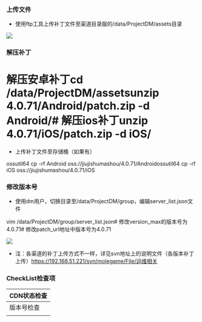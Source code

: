 ### 上传文件
+ 使用ftp工具上传补丁文件至渠道目录服的/data/ProjectDM/assets目录

![](https://cdn.nlark.com/yuque/0/2024/png/43288467/1713176890465-7d3ac6b1-8f9f-48a6-b90e-f5c878bdd215.png)

### 解压补丁
# 解压安卓补丁cd /data/ProjectDM/assetsunzip 4.0.71/Android/patch.zip -d Android/# 解压ios补丁unzip 4.0.71/iOS/patch.zip -d iOS/

+ 上传补丁文件至存储桶（如果有）

ossutil64 cp -rf Android oss://jiujishumashou/4.0.71/Androidossutil64 cp -rf iOS oss://jiujishumashou/4.0.71/iOS

### 修改版本号
+ 使用dm用户，切换目录至/data/ProjectDM/group，编辑server_list.json文件

vim /data/ProjectDM/group/server_list.json# 修改version_max的版本号为4.0.71# 修改patch_url地址中版本号为4.0.71

![](https://cdn.nlark.com/yuque/0/2024/png/43288467/1713176890663-2783ba96-c14a-4cb2-b250-cf0e2fc5e6c1.png)

+ 注：各渠道的补丁上传方式不一样，详见svn地址上的说明文件（各版本补丁上传）[<u>https://192.168.51.221/svn/molegame/File/运维相关</u>](https://192.168.51.221/svn/molegame/File/运维相关)

### CheckList检查项
| CDN状态检查 |
| --- |
| 版本号检查 |
|  |


